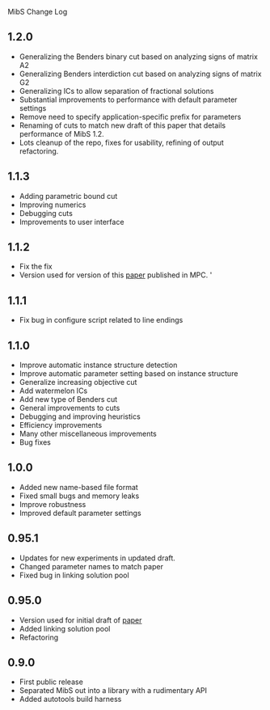 MibS Change Log

## 1.2.0

 * Generalizing the Benders binary cut based on analyzing signs of matrix A2
 * Generalizing Benders interdiction cut based on analyzing signs of
matrix G2
 * Generalizing ICs to allow separation of fractional solutions
 * Substantial improvements to performance with default parameter settings
 * Remove need to specify application-specific prefix for parameters
 * Renaming of cuts to match new draft of this paper that details
performance of MibS 1.2.
 * Lots cleanup of the repo, fixes for usability, refining of output
refactoring.
	
## 1.1.3

 * Adding parametric bound cut
 * Improving numerics
 * Debugging cuts
 * Improvements to user interface
	
## 1.1.2

 * Fix the fix
 * Version used for version of this
[paper](http://coral.ie.lehigh.edu/~ted/files/papers/MIBLP16.pdf)
published in MPC.
	'
## 1.1.1

 * Fix bug in configure script related to line endings

## 1.1.0

 * Improve automatic instance structure detection
 * Improve automatic parameter setting based on instance structure
 * Generalize increasing objective cut
 * Add watermelon ICs
 * Add new type of Benders cut
 * General improvements to cuts
 * Debugging and improving heuristics
 * Efficiency improvements
 * Many other miscellaneous improvements
 * Bug fixes
	
	
## 1.0.0

 * Added new name-based file format
 * Fixed small bugs and memory leaks
 * Improve robustness	
 * Improved default parameter settings	
	
## 0.95.1

 * Updates for new experiments in updated draft.
 * Changed parameter names to match paper
 * Fixed bug in linking solution pool

## 0.95.0

 * Version used for initial draft of
[paper](http://coral.ie.lehigh.edu/~ted/files/papers/MIBLP16.pdf)
 * Added linking solution pool
 * Refactoring	

## 0.9.0

 * First public release
 * Separated MibS out into a library with a rudimentary API
 * Added autotools build harness
